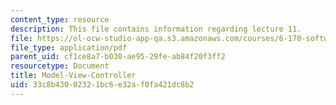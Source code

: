 ```yaml
---
content_type: resource
description: This file contains information regarding lecture 11.
file: https://ol-ocw-studio-app-qa.s3.amazonaws.com/courses/6-170-software-studio-spring-2013/33c8b43002321bc6e32af0fa421dc8b2_MIT6_170S13_11-mdl-vw-cntrl.pdf
file_type: application/pdf
parent_uid: cf1ce8a7-b030-ae95-29fe-ab84f20f3ff2
resourcetype: Document
title: Model-View-Controller
uid: 33c8b430-0232-1bc6-e32a-f0fa421dc8b2
---
```

